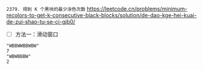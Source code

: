 
`2379. 得到 K 个黑块的最少涂色次数` https://leetcode.cn/problems/minimum-recolors-to-get-k-consecutive-black-blocks/solution/de-dao-kge-hei-kuai-de-zui-shao-tu-se-ci-gjb0/
- [ ] 方法一：滑动窗口

```
"WBBWWBBWBW"
7
"WBWBBBW"
2
```
